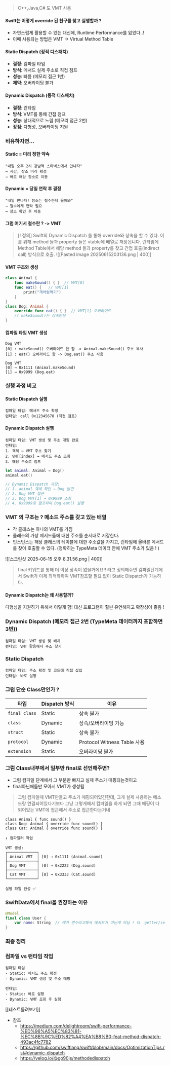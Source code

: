 >C++,Java,C# 도 VMT 사용

#### Swift는 어떻게 override 된 친구를 찾고 실행할까 ? 
- 자연스럽게 활용할 수 있는 대신에, Runtime Performance를 잃었다..!
- 이때 사용되는 방법은 VMT -> Virtual Method Table 


#### Static Dispatch (정적 디스패치)
- **결정**: 컴파일 타임
- **방식**: 메서드 실제 주소로 직접 점프
- **성능**: 빠름 (메모리 접근 1번)
- **제약**: 오버라이딩 불가

#### Dynamic Dispatch (동적 디스패치)  
- **결정**: 런타임
- **방식**: VMT를 통해 간접 점프
- **성능**: 상대적으로 느림 (메모리 접근 2번)
- **장점**: 다형성, 오버라이딩 지원



### 비유하자면...
#### Static = 미리 정한 약속
```
"내일 오후 2시 강남역 스타벅스에서 만나자"
→ 시간, 장소 미리 확정
→ 바로 해당 장소로 이동
```

#### Dynamic = 당일 연락 후 결정
```
"내일 만나자! 장소는 철수한테 물어봐"
→ 철수에게 연락 필요
→ 장소 확인 후 이동
```



#### 그럼 여기서 철수란 ? -> VMT

>[! 정의]
>Swift의 Dynamic Dispatch 를 통해 override와 상속을 할 수 있다.
>이를 위해 method 들과 property 들은 vtable에 배열로 저장됩니다.
>런타임에 Method Table에서 해당 method 들과 property를 찾고 간접 호출(indirect call) 방식으로 호출.
![[Pasted image 20250615203136.png | 400]]


#### VMT 구조와 생성
```swift
class Animal {
    func makeSound() { }  // VMT[0]
    func eat() {   // VMT[1]
	    print("개처럼먹기")
    }       
}
class Dog: Animal {
    override func eat() { }  // VMT[1] 오버라이드
    // makeSound()는 상속받음
}
```

#### 컴파일 타임 VMT 생성
```
Dog VMT
[0] : makeSound() 오버라이드 안 함 -> Animal.makeSound() 주소 복사
[1] : eat() 오버라이드 함 -> Dog.eat() 주소 사용

Dog VMT
[0] → 0x1111 (Animal.makeSound)
[1] → 0x9999 (Dog.eat)
```

### 실행 과정 비교

#### Static Dispatch 실행
```
컴파일 타임: 메서드 주소 확정
런타임: call 0x12345678 (직접 점프)
```

#### Dynamic Dispatch 실행
```
컴파일 타임: VMT 생성 및 주소 매핑 완료
런타임: 
1. 객체 → VMT 주소 찾기
2. VMT[index] → 메서드 주소 조회  
3. 해당 주소로 점프
```

```swift
let animal: Animal = Dog()
animal.eat()

// Dynamic Dispatch 과정:
// 1. animal 객체 확인 → Dog 발견
// 2. Dog VMT 접근
// 3. Dog VMT[1] → 0x9999 조회
// 4. 0x9999로 점프하여 Dog.eat() 실행
```

### VMT 의 구조는 ? 메소드 주소를 갖고 있는 배열
- 각 클래스는 하나의 VMT를 가짐 
- 클래스의 가상 메서드들에 대한 주소를 순서대로 저장한다.
- 인스턴스는 해당 클래스의 테이블에 대한 주소값을 가지고, 런타임에 올바른 메서드를 찾아 호출할 수 있다. (정확히는 TypeMeta 데이터 안에 VMT 주소가 있음 ! )

![[스크린샷 2025-06-15 오후 8.31.56.png | 400]]

>final 키워드를 통해 더 이상 상속이 없을거에요!! 라고 정의해주면 컴파일단계에서 Swift가 이제 최적화하여 VMT참조할 필요 없이 Static Dispatch가 가능하다.

#### Dynamic Dispatch는 왜 사용할까?
다형성을 지원하기 위해서 이렇게 함! 대신 프로그램이 훨씬 유연해지고 확장성이 좋음 ! 

### Dynamic Dispatch (메모리 접근 2번 (TypeMeta 데이터까지 포함하면 3번))
```
컴파일 타임: VMT 생성 및 배치
런타임: VMT 활용해서 주소 찾기
```
### Static Dispatch 
```
컴파일 타임: 주소 확정 및 코드에 직접 삽입
런타임: 바로 실행
```

### 그럼 단순 Class만인가 ? 

| 타입            | Dispatch 방식 | 이유                        |
| ------------- | ----------- | ------------------------- |
| `final class` | Static      | 상속 불가                     |
| `class`       | Dynamic     | 상속/오버라이딩 가능               |
| `struct`      | Static      | 상속 불가                     |
| `protocol`    | Dynamic     | Protocol Witness Table 사용 |
| `extension`   | Static      | 오버라이딩 불가                  |

### 그럼 Class내부에서 일부만 final로 선언해주면?
- 그럼 컴파일 단계에서 그 부분만 빠지고 실제 주소가 매핑되는것이고
- final아닌애들만 모아서 VMT가 생성됨

>그럼 컴파일때 VMT만들고 주소가 매핑되어있긴한데, 그게 실제 사용하는 메소드랑 연결되어있다기보다 그냥 그렇게해서 컴파일을 하게 되면 그때 매핑이 다 되어있는 VMT에 접근해서 주소로 접근한다는거네

``` title="Dynamic 컴파일타임"
class Animal { func sound() }
class Dog: Animal { override func sound() }
class Cat: Animal { override func sound() }

↓ 컴파일러 작업

VMT 생성:
┌─────────────┐
│ Animal VMT  │ [0] → 0x1111 (Animal.sound)
├─────────────┤
│ Dog VMT     │ [0] → 0x2222 (Dog.sound)  
├─────────────┤
│ Cat VMT     │ [0] → 0x3333 (Cat.sound)
└─────────────┘

실행 파일 완성 ✅
```

### SwiftData에서 final을 권장하는 이유
```swift
@Model
final class User {
    var name: String  // 얘가 변수라고해서 메서드가 아닌게 아님 ! 다  getter/setter가 필요한 친구들임 !!
}
```


### 최종 정리

### 컴파일 vs 런타임 작업
```
컴파일 타임
- Static: 메서드 주소 확정
- Dynamic: VMT 생성 및 주소 매핑

런타임:
- Static: 바로 실행
- Dynamic: VMT 조회 후 실행
```


[[테스트돌려보기]]

- 참조
	- https://medium.com/delightroom/swift-performance-%ED%96%A5%EC%83%81-%EC%8B%9C%ED%82%A4%EA%B8%B0-feat-method-dispatch-493ac4fc7782
	- https://github.com/swiftlang/swift/blob/main/docs/OptimizationTips.rst#dynamic-dispatch
	- https://velog.io/@go90js/methodedispatch




